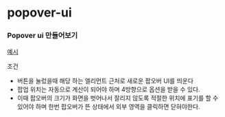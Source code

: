 # popover-ui

### Popover ui 만들어보기

[예시](https://getbootstrap.com/docs/4.0/components/popovers/)

조건
- 버튼을 눌렀을때 해당 하는 엘리먼트 근처로 새로운 팝오버 UI를 띄운다
- 팝업 위치는 자동으로 계산이 되어야 하며 4방향으로 옵션을 받을 수 있다. 
- 이때 팝오버의 크기가 화면을 벗어나서 잘리지 않도록 적절한 위치에 표기를 할 수 있어야 하며 한번 팝오버가 뜬 상태에서 외부 영역을 클릭하면 닫혀야한다.
